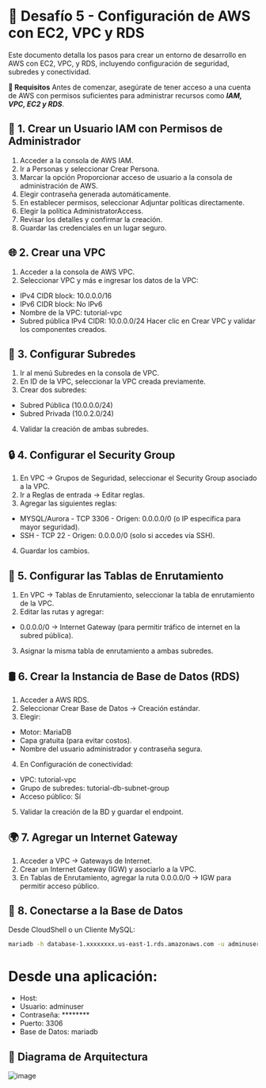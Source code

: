 # 🚀 Desafío 5 - **Configuración de AWS con EC2, VPC y RDS**

Este documento detalla los pasos para crear un entorno de desarrollo en AWS con EC2, VPC, y RDS, incluyendo configuración de seguridad, subredes y conectividad.

**📌 Requisitos**
Antes de comenzar, asegúrate de tener acceso a una cuenta de AWS con permisos suficientes para administrar recursos como ***IAM, VPC, EC2 y RDS***.

## 🔐 **1. Crear un Usuario IAM con Permisos de Administrador**

1. Acceder a la consola de AWS IAM.
2. Ir a Personas y seleccionar Crear Persona.
3. Marcar la opción Proporcionar acceso de usuario a la consola de administración de AWS.
4. Elegir contraseña generada automáticamente.
5. En establecer permisos, seleccionar Adjuntar políticas directamente.
6. Elegir la política AdministratorAccess.
7. Revisar los detalles y confirmar la creación.
8. Guardar las credenciales en un lugar seguro.

## 🌐 2. Crear una VPC
1. Acceder a la consola de AWS VPC.
2. Seleccionar VPC y más e ingresar los datos de la VPC:
  - IPv4 CIDR block: 10.0.0.0/16
  - IPv6 CIDR block: No IPv6
  - Nombre de la VPC: tutorial-vpc
  - Subred pública IPv4 CIDR: 10.0.0.0/24
Hacer clic en Crear VPC y validar los componentes creados.

## 📡 3. Configurar Subredes
1. Ir al menú Subredes en la consola de VPC.
2. En ID de la VPC, seleccionar la VPC creada previamente.
3. Crear dos subredes:
  - Subred Pública (10.0.0.0/24)
  - Subred Privada (10.0.2.0/24)
4. Validar la creación de ambas subredes.

## 🔒 4. Configurar el Security Group
1. En VPC → Grupos de Seguridad, seleccionar el Security Group asociado a la VPC.
2. Ir a Reglas de entrada → Editar reglas.
3. Agregar las siguientes reglas:
  - MYSQL/Aurora - TCP 3306 - Origen: 0.0.0.0/0 (o IP específica para mayor seguridad).
  - SSH - TCP 22 - Origen: 0.0.0.0/0 (solo si accedes vía SSH).
4. Guardar los cambios.

## 📡 5. Configurar las Tablas de Enrutamiento
1. En VPC → Tablas de Enrutamiento, seleccionar la tabla de enrutamiento de la VPC.
2. Editar las rutas y agregar:
  - 0.0.0.0/0 → Internet Gateway (para permitir tráfico de internet en la subred pública).
3. Asignar la misma tabla de enrutamiento a ambas subredes.

## 🛢️ 6. Crear la Instancia de Base de Datos (RDS)
1. Acceder a AWS RDS.
2. Seleccionar Crear Base de Datos → Creación estándar.
3. Elegir:
  - Motor: MariaDB
  - Capa gratuita (para evitar costos).
  - Nombre del usuario administrador y contraseña segura.
4. En Configuración de conectividad:
  - VPC: tutorial-vpc
  - Grupo de subredes: tutorial-db-subnet-group
  - Acceso público: Sí
5. Validar la creación de la BD y guardar el endpoint.

## 🌍 7. Agregar un Internet Gateway
1. Acceder a VPC → Gateways de Internet.
2. Crear un Internet Gateway (IGW) y asociarlo a la VPC.
3. En Tablas de Enrutamiento, agregar la ruta 0.0.0.0/0 → IGW para permitir acceso público.

## 🔗 8. Conectarse a la Base de Datos
Desde CloudShell o un Cliente MySQL:

```bash
mariadb -h database-1.xxxxxxxx.us-east-1.rds.amazonaws.com -u adminuser -p
```
# Desde una aplicación:
  - Host: <endpoint de RDS>
  - Usuario: adminuser
  - Contraseña: ********
  - Puerto: 3306
  - Base de Datos: mariadb

## 📜 Diagrama de Arquitectura
![image](https://github.com/user-attachments/assets/93b676e5-003f-4612-aee0-136a530ed7a6)







